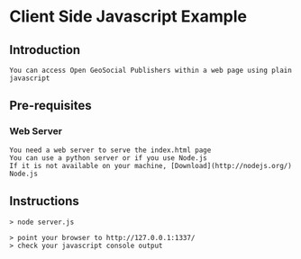 # Client Side Javascript Example

## Introduction
	
	You can access Open GeoSocial Publishers within a web page using plain javascript
	
## Pre-requisites
### Web Server
	You need a web server to serve the index.html page
	You can use a python server or if you use Node.js
	If it is not available on your machine, [Download](http://nodejs.org/) Node.js
	
## Instructions
	> node server.js
	
	> point your browser to http://127.0.0.1:1337/
	> check your javascript console output